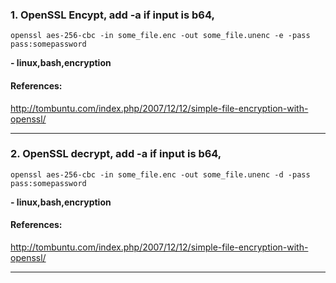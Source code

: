### 1. OpenSSL Encypt, add -a if input is b64, 
```
openssl aes-256-cbc -in some_file.enc -out some_file.unenc -e -pass pass:somepassword
```
**- linux,bash,encryption**
#### References:

http://tombuntu.com/index.php/2007/12/12/simple-file-encryption-with-openssl/
__________
### 2. OpenSSL decrypt, add -a if input is b64, 
```
openssl aes-256-cbc -in some_file.enc -out some_file.unenc -d -pass pass:somepassword
```
**- linux,bash,encryption**
#### References:

http://tombuntu.com/index.php/2007/12/12/simple-file-encryption-with-openssl/
__________
